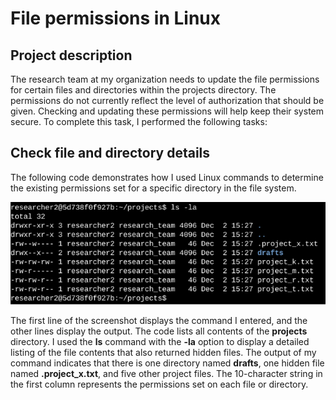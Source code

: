 # File permissions in Linux

## Project description
The research team at my organization needs to update the file permissions for certain files and directories within the projects directory. The permissions do not currently reflect the level of authorization that should be given. Checking and updating these permissions will help keep their system secure. To complete this task, I performed the following tasks:

## Check file and directory details
The following code demonstrates how I used Linux commands to determine the existing permissions set for a specific directory in the file system.

![](/docs/linux1.png)

The first line of the screenshot displays the command I entered, and the other lines display the output. The code lists all contents of the **projects** directory. I used the **ls** command with the **-la** option to display a detailed listing of the file contents that also returned hidden files. The output of my command indicates that there is one directory named **drafts**, one hidden file named **.project_x.txt**, and five other project files. The 10-character string in the first column represents the permissions set on each file or directory.